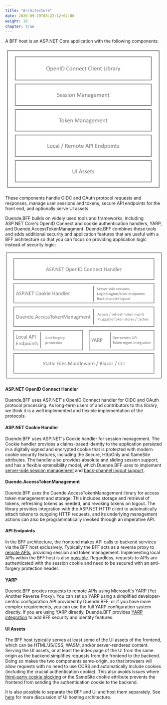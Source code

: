 ```yaml
---
title: "Architecture"
date: 2020-09-10T08:22:12+02:00
weight: 10
chapter: true
---
```


A BFF host is an ASP.NET Core application with the following components:



![](../images/BFF_blocks.png?height=30pc)


These components handle OIDC and OAuth protocol requests and responses, manage user sessions and tokens, secure API endpoints for the front end, and optionally serve UI assets.

Duende.BFF builds on widely used tools and frameworks, including ASP.NET Core's OpenID Connect and cookie authentication handlers, YARP, and Duende.AccessTokenManagment. Duende.BFF combines these tools and adds additional security and application features that are useful with a BFF architecture so that you can focus on providing application logic instead of security logic:

![](../images/DuendeBFF_blocks.png?height=30pc)

#### ASP.NET OpenID Connect Handler
Duende.BFF uses ASP.NET's OpenID Connect handler for OIDC and OAuth protocol processing. As long-term users of and contributors to this library, we think it is a well implemented and flexible implementation of the protocols.

#### ASP.NET Cookie Handler
Duende.BFF uses ASP.NET's Cookie handler for session management. The Cookie handler provides a claims-based identity to the application persisted in a digitally signed and encrypted cookie that is protected with modern cookie security features, including the Secure, HttpOnly and SameSite attributes. The handler also provides absolute and sliding session support, and has a flexible extensibility model, which Duende.BFF uses to implement [server-side session management](/identityserver/v6/bff/session/server_side_sessions) and [back-channel logout support](/identityserver/v6/bff/session/management/back-channel-logout).

#### Duende.AccessTokenManagement
Duende.BFF uses the Duende.AccessTokenManagement library for access token management and storage. This includes storage and retrieval of tokens, refreshing tokens as needed, and revoking tokens on logout. The library provides integration with the ASP.NET HTTP client to automatically attach tokens to outgoing HTTP requests, and its underlying management actions can also be programmatically invoked through an imperative API.

#### API Endpoints
In the BFF architecture, the frontend makes API calls to backend services via the BFF host exclusively. Typically the BFF acts as a reverse proxy to [remote APIs](/identityserver/v6/bff/apis/remote), providing session and token management. Implementing local APIs within the BFF host is also [possible](/identityserver/v6/bff/apis/local). Regardless, requests to APIs are authenticated with the session cookie and need to be secured with an anti-forgery protection header.

#### YARP
Duende.BFF proxies requests to remote APIs using Microsoft's YARP (Yet Another Reverse Proxy). You can set up YARP using a simplified developer-centric configuration API provided by Duende.BFF, or if you have more complex requirements, you can use the full YARP configuration system directly. If you are using YARP directly, Duende.BFF provides [YARP integration](/identityserver/v6/bff/apis/yarp) to add BFF security and identity features.

#### UI Assets
The BFF host typically serves at least some of the UI assets of the frontend, which can be HTML/JS/CSS, WASM, and/or server-rendered content. Serving the UI assets, or at least the index page of the UI from the same origin as the backend simplifies requests from the frontend to the backend. Doing so makes the two components same-origin, so that browsers will allow requests with no need to use CORS and automatically include cookies (including the crucial authentication cookie). This also avoids issues where [third-party cookie blocking](/identityserver/v6/bff/architecture/third-party-cookies) or the SameSite cookie attribute prevents the frontend from sending the authentication cookie to the backend. 

It is also possible to separate the BFF and UI and host them separately. See [here](/identityserver/v6/bff/architecture/ui-hosting) for more discussion of UI hosting architecture. 

